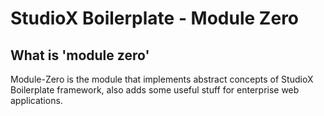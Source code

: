 StudioX Boilerplate - Module Zero
===========

What is 'module zero'
----------

Module-Zero is the module that implements abstract concepts of StudioX Boilerplate framework, also adds some useful stuff for enterprise web applications.
